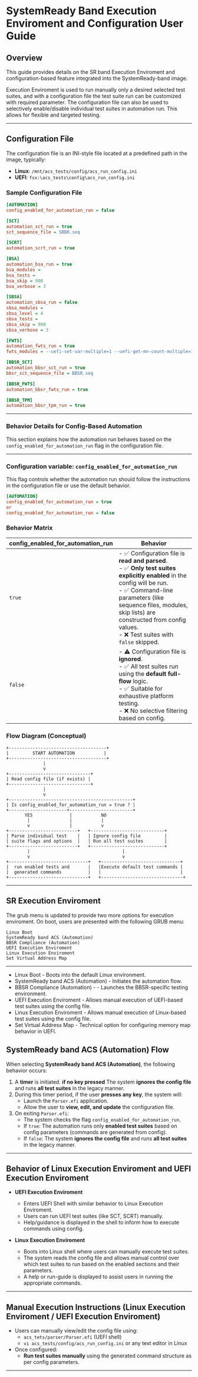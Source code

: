 # SystemReady Band Execution Enviroment and Configuration User Guide

## Overview

This guide provides details on the SR band Execution Enviroment and configuration-based feature integrated into the SystemReady-band image.

Execution Enviroment is used to run manually only a desired selected test suites, and with a configuration file the test suite run can be customized with required parameter.
The configuration file can also be used to selectively enable/disable individual test suites in automation run. This allows for flexible and targeted testing.

---

## Configuration File

The configuration file is an INI-style file located at a predefined path in the image, typically:

- **Linux**: `/mnt/acs_tests/config/acs_run_config.ini`
- **UEFI**: `fsx:\acs_tests\config\acs_run_config.ini`

### Sample Configuration File

```ini
[AUTOMATION]
config_enabled_for_automation_run = false

[SCT]
automation_sct_run = true
sct_sequence_file = SBBR.seq

[SCRT]
automation_scrt_run = true

[BSA]
automation_bsa_run = true
bsa_modules = 
bsa_tests = 
bsa_skip = 900
bsa_verbose = 3

[SBSA]
automation_sbsa_run = false
sbsa_modules = 
sbsa_level = 4
sbsa_tests = 
sbsa_skip = 900
sbsa_verbose = 3

[FWTS]
automation_fwts_run = true
fwts_modules = --uefi-set-var-multiple=1 --uefi-get-mn-count-multiple=1 --sbbr esrt uefibootpath aest cedt slit srat hmat pcct pdtt bgrt bert einj erst hest sdei nfit iort mpam ibft ras2

[BBSR_SCT]
automation_bbsr_sct_run = true
bbsr_sct_sequence_file = BBSR.seq

[BBSR_FWTS]
automation_bbsr_fwts_run = true

[BBSR_TPM]
automation_bbsr_tpm_run = true
```
---

### Behavior Details for Config-Based Automation

This section explains how the automation run behaves based on the `config_enabled_for_automation_run` flag in the configuration file.

---

### Configuration variable: `config_enabled_for_automation_run`

This flag controls whether the automation run should follow the instructions in the configuration file or use the default behavior.

```ini
[AUTOMATION]
config_enabled_for_automation_run = true
or
config_enabled_for_automation_run = false
```

### Behavior Matrix

| config_enabled_for_automation_run |         Behavior        |
|----------------------------------|----------|
| `true` | - ✅ Configuration file is **read and parsed**. <br> - ✅ **Only test suites explicitly enabled** in the config will be run. <br> - ✅ Command-line parameters (like sequence files, modules, skip lists) are constructed from config values. <br> - ❌ Test suites with `false` skipped. |
| `false` | - ⚠️ Configuration file is **ignored**. <br> - ✅ All test suites run using the **default full-flow** logic. <br> - ✅ Suitable for exhaustive platform testing. <br> - ❌ No selective filtering based on config. |


### Flow Diagram (Conceptual)

```text
+-------------------------------------+
|         START AUTOMATION           |
+-------------------------------------+
              |
              v
+-------------------------------+
| Read config file (if exists) |
+-------------------------------+
              |
              v
+-----------------------------------------------+
| Is config_enabled_for_automation_run = true ? |
+----------------------+------------------------+
       YES              |           NO
        |               |           |
        v               |           v
+--------------------------+   +----------------------------+
| Parse individual test    |   | Ignore config file         |
| suite flags and options  |   | Run all test suites        |
+--------------------------+   +----------------------------+
        |                                   |
        v                                   v
+------------------------------+   +------------------------------+
|  run enabled tests and       |   |Execute default test commands |
|  generated commands          |   |                              |
+------------------------------+   +-------------------------------+
```


---

## SR Execution Enviroment

The grub menu is updated to provide two more options for execution enviroment.
On boot, users are presented with the following GRUB menu:

```
Linux Boot
SystemReady band ACS (Automation)
BBSR Compliance (Automation)
UEFI Execution Enviroment
Linux Execution Enviroment
Set Virtual Address Map
```
---

- Linux Boot - Boots into the default Linux environment.
- SystemReady band ACS (Automation) - Initiates the automation flow.
- BBSR Compliance (Automation) -  - Launches the BBSR-specific testing environment.
- UEFI Execution Enviroment - Allows manual execution of UEFI-based test suites using the config file.
- Linux Execution Enviroment - Allows manual execution of Linux-based test suites using the config file. 
- Set Virtual Address Map - Technical option for configuring memory map behavior in UEFI.

## SystemReady band ACS (Automation) Flow

When selecting **SystemReady band ACS (Automation)**, the following behavior occurs:

1. A **timer** is initiated. **if no key pressed**  The system **ignores the config file** and runs **all test suites** in the legacy manner.
2. During this timer period, if the user **presses any key**, the system will:
   - Launch the `Parser.efi` application.
   - Allow the user to **view, edit, and update** the configuration file.
3. On exiting `Parser.efi`:
   - The system checks the flag `config_enabled_for_automation_run`.
   - If `true`: The automation runs only **enabled test suites** based on config parameters (commands are generated from config).
   - If `false`: The system **ignores the config file** and runs **all test suites** in the legacy manner.

---

## Behavior of Linux Execution Enviroment and UEFI Execution Enviroment

- **UEFI Execution Enviroment**
  - Enters UEFI Shell with similar behavior to Linux Execution Enviroment.
  - Users can run UEFI test suites (like SCT, SCRT) manually.
  - Help/guidance is displayed in the shell to inform how to execute commands using config.

- **Linux Execution Enviroment**
  - Boots into Linux shell where users can manually execute test suites.
  - The system reads the config file and allows manual control over which test suites to run based on the enabled sections and their parameters.
  - A help or run-guide is displayed to assist users in running the appropriate commands.

---

## Manual Execution Instructions (Linux Execution Enviroment / UEFI Execution Enviroment)

- Users can manually view/edit the config file using:
  - `acs_tets/parser/Parser.efi` (UEFI shell)
  - `vi acs_tests/config/acs_run_config.ini` or any text editor in Linux
- Once configured:
  - **Run test suites manually** using the generated command structure as per config parameters.

---
